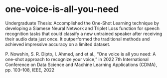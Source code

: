 # one-voice-is-all-you-need

Undergraduate Thesis:
Accomplished the One-Shot Learning technique by developing a Siamese Neural Network and Triplet Loss function for speech recognition tasks that could classify a new untrained speaker after receiving their audio data just once. It outperformed the traditional methods and achieved impressive accuracy on a limited dataset. 

P. Nowshin, S. R. Dipto, I. Ahmed, and et al., “One voice is all you need: A one-shot approach to recognize your voice,” in 2022 7th International Conference on Data Science and Machine Learning Applications (CDMA), pp. 103–108, IEEE, 2022